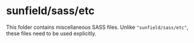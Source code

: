 # sunfield/sass/etc

This folder contains miscellaneous SASS files. Unlike `"sunfield/sass/etc"`, these files
need to be used explicitly.
